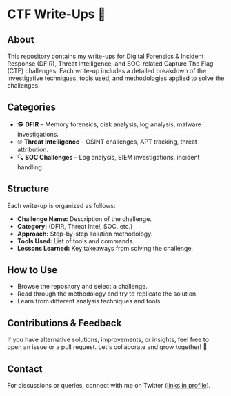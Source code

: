 # CTF Write-Ups 📌

## About

This repository contains my write-ups for Digital Forensics & Incident Response (DFIR), Threat Intelligence, and SOC-related Capture The Flag (CTF) challenges. Each write-up includes a detailed breakdown of the investigative techniques, tools used, and methodologies applied to solve the challenges.

## Categories

- 🕵️ **DFIR** – Memory forensics, disk analysis, log analysis, malware investigations.
- 🌐 **Threat Intelligence** – OSINT challenges, APT tracking, threat attribution.
- 🔍 **SOC Challenges** – Log analysis, SIEM investigations, incident handling.

## Structure

Each write-up is organized as follows:

- **Challenge Name:** Description of the challenge.
- **Category:** (DFIR, Threat Intel, SOC, etc.)
- **Approach:** Step-by-step solution methodology.
- **Tools Used:** List of tools and commands.
- **Lessons Learned:** Key takeaways from solving the challenge.

## How to Use

- Browse the repository and select a challenge.
- Read through the methodology and try to replicate the solution.
- Learn from different analysis techniques and tools.

## Contributions & Feedback

If you have alternative solutions, improvements, or insights, feel free to open an issue or a pull request. Let's collaborate and grow together! 🚀

## Contact

For discussions or queries, connect with me on Twitter ([links in profile](https://x.com/crow48s)).

